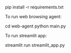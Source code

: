 pip install -r requirements.txt

To run web browsing agent:

cd web-agent
python main.py

To run streamlit app:

streamlit run streamlit_app.py
